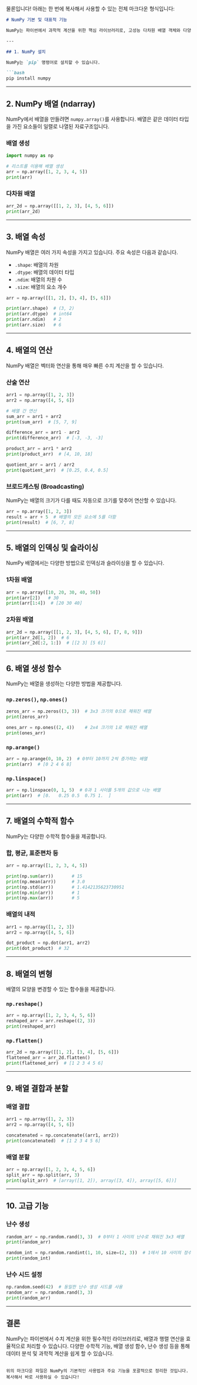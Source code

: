 물론입니다! 아래는 한 번에 복사해서 사용할 수 있는 전체 마크다운 형식입니다:

````markdown
# NumPy 기본 및 대표적 기능

NumPy는 파이썬에서 과학적 계산을 위한 핵심 라이브러리로, 고성능 다차원 배열 객체와 다양한 수학적 함수들을 제공합니다. NumPy를 사용하면 데이터 분석, 수치 계산 등의 작업을 빠르고 효율적으로 할 수 있습니다.

---

## 1. NumPy 설치

NumPy는 `pip` 명령어로 설치할 수 있습니다.

```bash
pip install numpy
````

---

## 2. NumPy 배열 (ndarray)

NumPy에서 배열을 만들려면 `numpy.array()`를 사용합니다. 배열은 같은 데이터 타입을 가진 요소들이 일렬로 나열된 자료구조입니다.

### 배열 생성

```python
import numpy as np

# 리스트를 이용해 배열 생성
arr = np.array([1, 2, 3, 4, 5])
print(arr)
```

### 다차원 배열

```python
arr_2d = np.array([[1, 2, 3], [4, 5, 6]])
print(arr_2d)
```

---

## 3. 배열 속성

NumPy 배열은 여러 가지 속성을 가지고 있습니다. 주요 속성은 다음과 같습니다.

* `.shape`: 배열의 차원
* `.dtype`: 배열의 데이터 타입
* `.ndim`: 배열의 차원 수
* `.size`: 배열의 요소 개수

```python
arr = np.array([[1, 2], [3, 4], [5, 6]])

print(arr.shape)  # (3, 2)
print(arr.dtype)  # int64
print(arr.ndim)   # 2
print(arr.size)   # 6
```

---

## 4. 배열의 연산

NumPy 배열은 벡터화 연산을 통해 매우 빠른 수치 계산을 할 수 있습니다.

### 산술 연산

```python
arr1 = np.array([1, 2, 3])
arr2 = np.array([4, 5, 6])

# 배열 간 연산
sum_arr = arr1 + arr2
print(sum_arr)  # [5, 7, 9]

difference_arr = arr1 - arr2
print(difference_arr)  # [-3, -3, -3]

product_arr = arr1 * arr2
print(product_arr)  # [4, 10, 18]

quotient_arr = arr1 / arr2
print(quotient_arr)  # [0.25, 0.4, 0.5]
```

### 브로드캐스팅 (Broadcasting)

NumPy는 배열의 크기가 다를 때도 자동으로 크기를 맞추어 연산할 수 있습니다.

```python
arr = np.array([1, 2, 3])
result = arr + 5  # 배열의 모든 요소에 5를 더함
print(result)  # [6, 7, 8]
```

---

## 5. 배열의 인덱싱 및 슬라이싱

NumPy 배열에서는 다양한 방법으로 인덱싱과 슬라이싱을 할 수 있습니다.

### 1차원 배열

```python
arr = np.array([10, 20, 30, 40, 50])
print(arr[2])   # 30
print(arr[1:4])  # [20 30 40]
```

### 2차원 배열

```python
arr_2d = np.array([[1, 2, 3], [4, 5, 6], [7, 8, 9]])
print(arr_2d[1, 2])  # 6
print(arr_2d[:2, 1:])  # [[2 3] [5 6]]
```

---

## 6. 배열 생성 함수

NumPy는 배열을 생성하는 다양한 방법을 제공합니다.

### `np.zeros()`, `np.ones()`

```python
zeros_arr = np.zeros((3, 3))  # 3x3 크기의 0으로 채워진 배열
print(zeros_arr)

ones_arr = np.ones((2, 4))    # 2x4 크기의 1로 채워진 배열
print(ones_arr)
```

### `np.arange()`

```python
arr = np.arange(0, 10, 2)  # 0부터 10까지 2씩 증가하는 배열
print(arr)  # [0 2 4 6 8]
```

### `np.linspace()`

```python
arr = np.linspace(0, 1, 5)  # 0과 1 사이를 5개의 값으로 나눈 배열
print(arr)  # [0.   0.25 0.5  0.75 1.  ]
```

---

## 7. 배열의 수학적 함수

NumPy는 다양한 수학적 함수들을 제공합니다.

### 합, 평균, 표준편차 등

```python
arr = np.array([1, 2, 3, 4, 5])

print(np.sum(arr))       # 15
print(np.mean(arr))      # 3.0
print(np.std(arr))       # 1.4142135623730951
print(np.min(arr))       # 1
print(np.max(arr))       # 5
```

### 배열의 내적

```python
arr1 = np.array([1, 2, 3])
arr2 = np.array([4, 5, 6])

dot_product = np.dot(arr1, arr2)
print(dot_product)  # 32
```

---

## 8. 배열의 변형

배열의 모양을 변경할 수 있는 함수들을 제공합니다.

### `np.reshape()`

```python
arr = np.array([1, 2, 3, 4, 5, 6])
reshaped_arr = arr.reshape((2, 3))
print(reshaped_arr)
```

### `np.flatten()`

```python
arr_2d = np.array([[1, 2], [3, 4], [5, 6]])
flattened_arr = arr_2d.flatten()
print(flattened_arr)  # [1 2 3 4 5 6]
```

---

## 9. 배열 결합과 분할

### 배열 결합

```python
arr1 = np.array([1, 2, 3])
arr2 = np.array([4, 5, 6])

concatenated = np.concatenate((arr1, arr2))
print(concatenated)  # [1 2 3 4 5 6]
```

### 배열 분할

```python
arr = np.array([1, 2, 3, 4, 5, 6])
split_arr = np.split(arr, 3)
print(split_arr)  # [array([1, 2]), array([3, 4]), array([5, 6])]
```

---

## 10. 고급 기능

### 난수 생성

```python
random_arr = np.random.rand(3, 3)  # 0부터 1 사이의 난수로 채워진 3x3 배열
print(random_arr)

random_int = np.random.randint(1, 10, size=(2, 3))  # 1에서 10 사이의 정수로 채워진 2x3 배열
print(random_int)
```

### 난수 시드 설정

```python
np.random.seed(42)  # 동일한 난수 생성 시드를 사용
random_arr = np.random.rand(3, 3)
print(random_arr)
```

---

## 결론

NumPy는 파이썬에서 수치 계산을 위한 필수적인 라이브러리로, 배열과 행렬 연산을 효율적으로 처리할 수 있습니다. 다양한 수학적 기능, 배열 생성 함수, 난수 생성 등을 통해 데이터 분석 및 과학적 계산을 쉽게 할 수 있습니다.

```

위의 마크다운 파일은 NumPy의 기본적인 사용법과 주요 기능을 포괄적으로 정리한 것입니다. 복사해서 바로 사용하실 수 있습니다!
```
